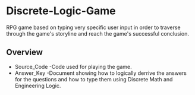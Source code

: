 # Discrete-Logic-Game
RPG game based on typing very specific user input in order to traverse through the game's storyline and reach the game's successful conclusion.

## Overview
* Source_Code -Code used for playing the game.
* Answer_Key -Document showing how to logically derrive the answers for the questions and how to type them using Discrete Math and Engineering Logic.


